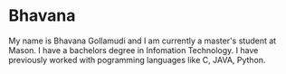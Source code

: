 

# Bhavana

My name is Bhavana Gollamudi and I am currently a master's student at Mason. I have a bachelors degree in Infomation Technology. I have previously worked with pogramming languages like C, JAVA, Python. 